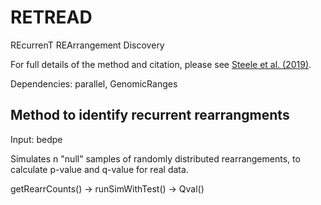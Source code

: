 # RETREAD
REcurrenT REArrangement Discovery

For full details of the method and citation, please see [Steele et al. (2019)](https://www.sciencedirect.com/science/article/pii/S1535610819300972).

Dependencies: parallel, GenomicRanges

## Method to identify recurrent rearrangments
Input: bedpe

Simulates n "null" samples of randomly distributed rearrangements, to calculate p-value and q-value for real data. 

getRearrCounts() -> runSimWithTest() -> Qval()
